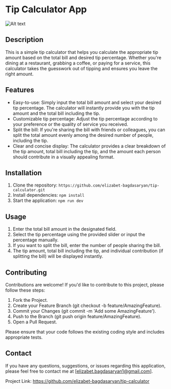 # Tip Calculator App

![Alt text](https://res.cloudinary.com/dz209s6jk/image/upload/f_auto,q_auto,w_700/Challenges/so0b0hpmowz5ujjwbhkp.jpg)

## Description

This is a simple tip calculator that helps you calculate the appropriate tip amount based on the total bill and desired tip percentage. Whether you're dining at a restaurant, grabbing a coffee, or paying for a service, this calculator takes the guesswork out of tipping and ensures you leave the right amount.

## Features

- Easy-to-use: Simply input the total bill amount and select your desired tip percentage. The calculator will instantly provide you with the tip amount and the total bill including the tip.
- Customizable tip percentage: Adjust the tip percentage according to your preference or the quality of service you received.
- Split the bill: If you're sharing the bill with friends or colleagues, you can split the total amount evenly among the desired number of people, including the tip.
- Clear and concise display: The calculator provides a clear breakdown of the tip amount, total bill including the tip, and the amount each person should contribute in a visually appealing format.

## Installation

1. Clone the repository: `https://github.com/elizabet-bagdasaryan/tip-calculator.git`
2. Install dependencies: `npm install`
3. Start the application: `npm run dev`

## Usage

1. Enter the total bill amount in the designated field.
2. Select the tip percentage using the provided slider or input the percentage manually.
3. If you want to split the bill, enter the number of people sharing the bill.
4. The tip amount, total bill including the tip, and individual contribution (if splitting the bill) will be displayed instantly.

## Contributing

Contributions are welcome! If you'd like to contribute to this project, please follow these steps:

1. Fork the Project.
2. Create your Feature Branch (git checkout -b feature/AmazingFeature).
3. Commit your Changes (git commit -m 'Add some AmazingFeature').
4. Push to the Branch (git push origin feature/AmazingFeature).
5. Open a Pull Request.

Please ensure that your code follows the existing coding style and includes appropriate tests.

## Contact

If you have any questions, suggestions, or issues regarding this application, please feel free to contact me at [elizabet.bagdasaryan1@gmail.com].

Project Link: https://github.com/elizabet-bagdasaryan/tip-calculator
